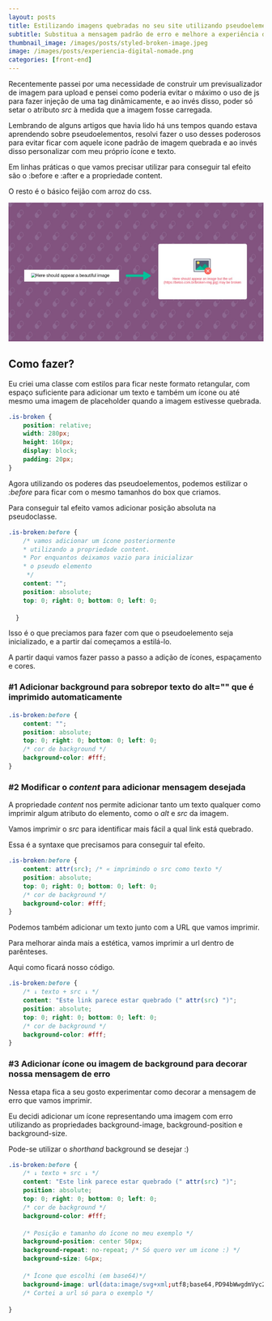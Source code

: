 ```yaml
---
layout: posts
title: Estilizando imagens quebradas no seu site utilizando pseudoelementos
subtitle: Substitua a mensagem padrão de erro e melhore a experiência da sua aplicaão em poucos minutos.
thumbnail_image: /images/posts/styled-broken-image.jpeg
image: /images/posts/experiencia-digital-nomade.png
categories: [front-end]
---
```


Recentemente passei por uma necessidade de construir um previsualizador de imagem para upload e pensei como poderia evitar o máximo o uso de js para fazer injeção de uma tag dinâmicamente, e ao invés disso, poder só setar o atributo _src_ à medida que a imagem fosse carregada.

Lembrando de alguns artigos que havia lido há uns tempos quando estava aprendendo sobre pseudoelementos, resolvi fazer o uso desses poderosos para evitar ficar com aquele icone padrão de imagem quebrada e ao invés disso personalizar com meu próprio ícone e texto.

Em linhas práticas o que vamos precisar utilizar para conseguir tal efeito são o :before e :after e a propriedade content.

O resto é o básico feijão com arroz do css.

!["Imagem com link quebrado estilizada"](/images/posts/styled-broken-image.jpeg)

## Como fazer?

Eu criei uma classe com estilos para ficar neste formato retangular, com espaço suficiente para adicionar um texto e também um ícone ou até mesmo uma imagem de placeholder quando a imagem estivesse quebrada.

```css
.is-broken {
    position: relative;
    width: 280px;
    height: 160px;
    display: block;
    padding: 20px;
}
```

Agora utilizando os poderes das pseudoelementos, podemos estilizar o _:before_ para ficar com o mesmo tamanhos do box que criamos.

Para conseguir tal efeito vamos adicionar posição absoluta na pseudoclasse.

```css
.is-broken:before {
    /* vamos adicionar um ícone posteriormente
    * utilizando a propriedade content. 
    * Por enquantos deixamos vazio para inicializar
    * o pseudo elemento
     */
    content: "";
    position: absolute;
    top: 0; right: 0; bottom: 0; left: 0;
     
  }
```
Isso é o que preciamos para fazer com que o pseudoelemento seja inicializado, e a partir daí começamos a estilá-lo.

A partir daqui vamos fazer passo a passo a adição de ícones, espaçamento e cores.

### #1 Adicionar background para sobrepor texto do alt="" que é imprimido automaticamente

```css
.is-broken:before {
    content: "";
    position: absolute;
    top: 0; right: 0; bottom: 0; left: 0;
    /* cor de background */
    background-color: #fff;
}
```

### #2 Modificar o _content_ para adicionar mensagem desejada

A propriedade _content_ nos permite adicionar tanto um texto qualquer como imprimir algum atributo do elemento, como o _alt_ e _src_ da imagem. 

Vamos imprimir o _src_ para identificar mais fácil a qual link está quebrado.

Essa é a syntaxe que precisamos para conseguir tal efeito.

```css
.is-broken:before {
    content: attr(src); /* « imprimindo o src como texto */
    position: absolute;
    top: 0; right: 0; bottom: 0; left: 0;
    /* cor de background */
    background-color: #fff;
}
```
Podemos também adicionar um texto junto com a URL que vamos imprimir.

Para melhorar ainda mais a estética, vamos imprimir a url dentro de parênteses. 

Aqui como ficará nosso código.

```css
.is-broken:before {
    /* ↓ texto + src ↓ */
    content: "Este link parece estar quebrado (" attr(src) ")"; 
    position: absolute;
    top: 0; right: 0; bottom: 0; left: 0;
    /* cor de background */
    background-color: #fff;
}
```

### #3 Adicionar ícone ou imagem de background para decorar nossa mensagem de erro

Nessa etapa fica a seu gosto experimentar como decorar a mensagem de erro que vamos imprimir.

Eu decidi adicionar um ícone representando uma imagem com erro utilizando as propriedades background-image, background-position e background-size. 

Pode-se utilizar o _shorthand_ background se desejar :)

```css
.is-broken:before {
    /* ↓ texto + src ↓ */
    content: "Este link parece estar quebrado (" attr(src) ")"; 
    position: absolute;
    top: 0; right: 0; bottom: 0; left: 0;
    /* cor de background */
    background-color: #fff;

    /* Posição e tamanho do ícone no meu exemplo */
    background-position: center 50px;
    background-repeat: no-repeat; /* Só quero ver um icone :) */
    background-size: 64px;

    /* Ícone que escolhi (em base64)*/
    background-image: url(data:image/svg+xml;utf8;base64,PD94bWwgdmVyc2lvbj0iMS4wIiBlbmNvZGluZz0iaXNvLTg4NTktMSI/Pgo8IS0tIEdlbmVyYXRvcjogQWRvYmUgSWxsdXN0cmF0b3IgMTguMC4wLCBTVkcgRXhwb3J0IFBsdWctSW4gLiBTVkcgVmVyc2lvbjogNi4wMCBCdWlsZCAwKSAgLS0...) 
    /* Cortei a url só para o exemplo */

}
```




